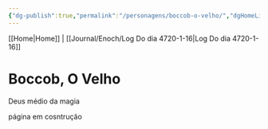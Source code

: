 ```yaml
---
{"dg-publish":true,"permalink":"/personagens/boccob-o-velho/","dgHomeLink":true,"dgPassFrontmatter":false}
---
```


[[Home|Home]] | [[Journal/Enoch/Log Do dia 4720-1-16|Log Do dia 4720-1-16]] 

# Boccob, O Velho
Deus médio da magia

página em cosntrução

